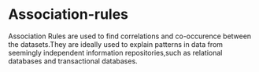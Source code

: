 # Association-rules
Association Rules are used to find correlations and co-occurence between the datasets.They are ideally used to explain patterns in data from seemingly independent information repositories,such as relational databases and transactional databases. 
